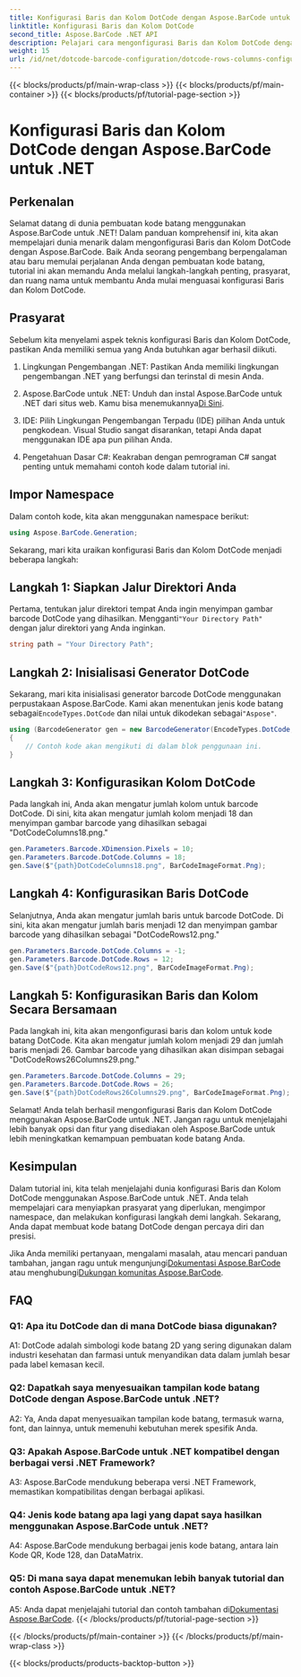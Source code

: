 ```yaml
---
title: Konfigurasi Baris dan Kolom DotCode dengan Aspose.BarCode untuk .NET
linktitle: Konfigurasi Baris dan Kolom DotCode
second_title: Aspose.BarCode .NET API
description: Pelajari cara mengonfigurasi Baris dan Kolom DotCode dengan Aspose.BarCode untuk .NET. Hasilkan kode batang 2D yang tepat dan dapat disesuaikan dengan mudah.
weight: 15
url: /id/net/dotcode-barcode-configuration/dotcode-rows-columns-configuration/
---
```


{{< blocks/products/pf/main-wrap-class >}}
{{< blocks/products/pf/main-container >}}
{{< blocks/products/pf/tutorial-page-section >}}

# Konfigurasi Baris dan Kolom DotCode dengan Aspose.BarCode untuk .NET

## Perkenalan

Selamat datang di dunia pembuatan kode batang menggunakan Aspose.BarCode untuk .NET! Dalam panduan komprehensif ini, kita akan mempelajari dunia menarik dalam mengonfigurasi Baris dan Kolom DotCode dengan Aspose.BarCode. Baik Anda seorang pengembang berpengalaman atau baru memulai perjalanan Anda dengan pembuatan kode batang, tutorial ini akan memandu Anda melalui langkah-langkah penting, prasyarat, dan ruang nama untuk membantu Anda mulai menguasai konfigurasi Baris dan Kolom DotCode.

## Prasyarat

Sebelum kita menyelami aspek teknis konfigurasi Baris dan Kolom DotCode, pastikan Anda memiliki semua yang Anda butuhkan agar berhasil diikuti.

1. Lingkungan Pengembangan .NET: Pastikan Anda memiliki lingkungan pengembangan .NET yang berfungsi dan terinstal di mesin Anda.

2.  Aspose.BarCode untuk .NET: Unduh dan instal Aspose.BarCode untuk .NET dari situs web. Kamu bisa menemukannya[Di Sini](https://releases.aspose.com/barcode/net/).

3. IDE: Pilih Lingkungan Pengembangan Terpadu (IDE) pilihan Anda untuk pengkodean. Visual Studio sangat disarankan, tetapi Anda dapat menggunakan IDE apa pun pilihan Anda.

4. Pengetahuan Dasar C#: Keakraban dengan pemrograman C# sangat penting untuk memahami contoh kode dalam tutorial ini.

## Impor Namespace

Dalam contoh kode, kita akan menggunakan namespace berikut:

```csharp
using Aspose.BarCode.Generation;
```

Sekarang, mari kita uraikan konfigurasi Baris dan Kolom DotCode menjadi beberapa langkah:

## Langkah 1: Siapkan Jalur Direktori Anda

 Pertama, tentukan jalur direktori tempat Anda ingin menyimpan gambar barcode DotCode yang dihasilkan. Mengganti`"Your Directory Path"` dengan jalur direktori yang Anda inginkan.

```csharp
string path = "Your Directory Path";
```

## Langkah 2: Inisialisasi Generator DotCode

 Sekarang, mari kita inisialisasi generator barcode DotCode menggunakan perpustakaan Aspose.BarCode. Kami akan menentukan jenis kode batang sebagai`EncodeTypes.DotCode` dan nilai untuk dikodekan sebagai`"Aspose"`.

```csharp
using (BarcodeGenerator gen = new BarcodeGenerator(EncodeTypes.DotCode, "Aspose"))
{
    // Contoh kode akan mengikuti di dalam blok penggunaan ini.
}
```

## Langkah 3: Konfigurasikan Kolom DotCode

Pada langkah ini, Anda akan mengatur jumlah kolom untuk barcode DotCode. Di sini, kita akan mengatur jumlah kolom menjadi 18 dan menyimpan gambar barcode yang dihasilkan sebagai "DotCodeColumns18.png."

```csharp
gen.Parameters.Barcode.XDimension.Pixels = 10;
gen.Parameters.Barcode.DotCode.Columns = 18;
gen.Save($"{path}DotCodeColumns18.png", BarCodeImageFormat.Png);
```

## Langkah 4: Konfigurasikan Baris DotCode

Selanjutnya, Anda akan mengatur jumlah baris untuk barcode DotCode. Di sini, kita akan mengatur jumlah baris menjadi 12 dan menyimpan gambar barcode yang dihasilkan sebagai "DotCodeRows12.png."

```csharp
gen.Parameters.Barcode.DotCode.Columns = -1;
gen.Parameters.Barcode.DotCode.Rows = 12;
gen.Save($"{path}DotCodeRows12.png", BarCodeImageFormat.Png);
```

## Langkah 5: Konfigurasikan Baris dan Kolom Secara Bersamaan

Pada langkah ini, kita akan mengonfigurasi baris dan kolom untuk kode batang DotCode. Kita akan mengatur jumlah kolom menjadi 29 dan jumlah baris menjadi 26. Gambar barcode yang dihasilkan akan disimpan sebagai "DotCodeRows26Columns29.png."

```csharp
gen.Parameters.Barcode.DotCode.Columns = 29;
gen.Parameters.Barcode.DotCode.Rows = 26;
gen.Save($"{path}DotCodeRows26Columns29.png", BarCodeImageFormat.Png);
```

Selamat! Anda telah berhasil mengonfigurasi Baris dan Kolom DotCode menggunakan Aspose.BarCode untuk .NET. Jangan ragu untuk menjelajahi lebih banyak opsi dan fitur yang disediakan oleh Aspose.BarCode untuk lebih meningkatkan kemampuan pembuatan kode batang Anda.

## Kesimpulan

Dalam tutorial ini, kita telah menjelajahi dunia konfigurasi Baris dan Kolom DotCode menggunakan Aspose.BarCode untuk .NET. Anda telah mempelajari cara menyiapkan prasyarat yang diperlukan, mengimpor namespace, dan melakukan konfigurasi langkah demi langkah. Sekarang, Anda dapat membuat kode batang DotCode dengan percaya diri dan presisi.

 Jika Anda memiliki pertanyaan, mengalami masalah, atau mencari panduan tambahan, jangan ragu untuk mengunjungi[Dokumentasi Aspose.BarCode](https://reference.aspose.com/barcode/net/) atau menghubungi[Dukungan komunitas Aspose.BarCode](https://forum.aspose.com/c/barcode/13).


## FAQ

### Q1: Apa itu DotCode dan di mana DotCode biasa digunakan?

A1: DotCode adalah simbologi kode batang 2D yang sering digunakan dalam industri kesehatan dan farmasi untuk menyandikan data dalam jumlah besar pada label kemasan kecil.

### Q2: Dapatkah saya menyesuaikan tampilan kode batang DotCode dengan Aspose.BarCode untuk .NET?

A2: Ya, Anda dapat menyesuaikan tampilan kode batang, termasuk warna, font, dan lainnya, untuk memenuhi kebutuhan merek spesifik Anda.

### Q3: Apakah Aspose.BarCode untuk .NET kompatibel dengan berbagai versi .NET Framework?

A3: Aspose.BarCode mendukung beberapa versi .NET Framework, memastikan kompatibilitas dengan berbagai aplikasi.

### Q4: Jenis kode batang apa lagi yang dapat saya hasilkan menggunakan Aspose.BarCode untuk .NET?

A4: Aspose.BarCode mendukung berbagai jenis kode batang, antara lain Kode QR, Kode 128, dan DataMatrix.

### Q5: Di mana saya dapat menemukan lebih banyak tutorial dan contoh Aspose.BarCode untuk .NET?

 A5: Anda dapat menjelajahi tutorial dan contoh tambahan di[Dokumentasi Aspose.BarCode](https://reference.aspose.com/barcode/net/).
{{< /blocks/products/pf/tutorial-page-section >}}

{{< /blocks/products/pf/main-container >}}
{{< /blocks/products/pf/main-wrap-class >}}

{{< blocks/products/products-backtop-button >}}
